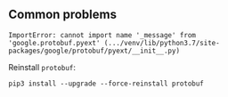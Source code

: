 ## Common problems

```
ImportError: cannot import name '_message' from 'google.protobuf.pyext' (.../venv/lib/python3.7/site-packages/google/protobuf/pyext/__init__.py)
```

Reinstall `protobuf`:

```
pip3 install --upgrade --force-reinstall protobuf
```
